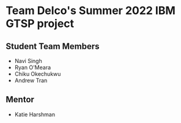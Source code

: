 # Team Delco's Summer 2022 IBM GTSP project
## Student Team Members
* Navi Singh
* Ryan O'Meara
* Chiku Okechukwu
* Andrew Tran
## Mentor
* Katie Harshman
